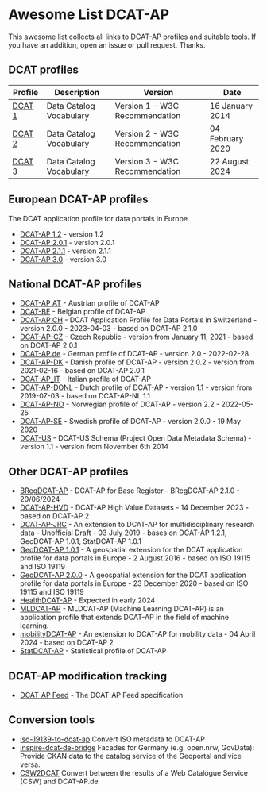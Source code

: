 # Awesome List DCAT-AP

This awesome list collects all links to DCAT-AP profiles and suitable tools. If you have an addition, open an issue or pull request. Thanks.

## DCAT profiles

Profile                                       | Description             | Version                        | Date
----------------------------------------------|-------------------------|--------------------------------|----------------
[DCAT 1](https://www.w3.org/TR/vocab-dcat-1/) | Data Catalog Vocabulary | Version 1 - W3C Recommendation | 16 January 2014
[DCAT 2](https://www.w3.org/TR/2020/REC-vocab-dcat-2-20200204/) | Data Catalog Vocabulary | Version 2 - W3C Recommendation | 04 February 2020
[DCAT 3](https://www.w3.org/TR/vocab-dcat-3/) | Data Catalog Vocabulary | Version 3 - W3C Recommendation | 22 August 2024

## European DCAT-AP profiles

The DCAT application profile for data portals in Europe

- [DCAT-AP 1.2](https://joinup.ec.europa.eu/collection/semantic-interoperability-community-semic/solution/dcat-application-profile-data-portals-europe/release/12) - version 1.2
- [DCAT-AP 2.0.1](https://joinup.ec.europa.eu/collection/semantic-interoperability-community-semic/solution/dcat-application-profile-data-portals-europe/release/201-0) - version 2.0.1
- [DCAT-AP 2.1.1](https://github.com/SEMICeu/DCAT-AP/tree/master/releases/2.1.1) - version 2.1.1
- [DCAT-AP 3.0](https://semiceu.github.io/DCAT-AP/releases/3.0.0/) - version 3.0

## National DCAT-AP profiles

- [DCAT-AP AT](https://www.dcat-ap.at/) - Austrian profile of DCAT-AP
- [DCAT-BE](http://dcat.be/) - Belgian profile of DCAT-AP
- [DCAT-AP CH](https://dcat-ap.ch/) - DCAT Application Profile for Data Portals in Switzerland - version 2.0.0 - 2023-04-03 - based on DCAT-AP 2.1.0
- [DCAT-AP-CZ](https://ofn.gov.cz/rozhran%C3%AD-katalog%C5%AF-otev%C5%99en%C3%BDch-dat/2021-01-11/) - Czech Republic - version from January 11, 2021 - based on DCAT-AP 2.0.1
- [DCAT-AP.de](https://www.dcat-ap.de/def/dcatde/2.0/spec/) - German profile of DCAT-AP - version 2.0 - 2022-02-28
- [DCAT-AP-DK](https://digst.github.io/DCAT-AP-DK/releases/v.2.0/docs/) - Danish profile of DCAT-AP - version 2.0.2 - version from 2021-02-16 - based on DCAT-AP 2.0.1
- [DCAT-AP_IT](https://docs.italia.it/italia/daf/linee-guida-cataloghi-dati-dcat-ap-it/it/stabile/dcat-ap_it.html) - Italian profile of DCAT-AP
- [DCAT-AP-DONL](https://dcat-ap-donl.readthedocs.io/en/latest/summary.html) - Dutch profile of DCAT-AP - version 1.1 - version from 2019-07-03 - based on DCAT-AP-NL 1.1
- [DCAT-AP-NO](https://data.norge.no/specification/dcat-ap-no) - Norwegian profile of DCAT-AP - version 2.2 - 2022-05-25
- [DCAT-AP-SE](https://docs.dataportal.se/dcat/sv/) - Swedish profile of DCAT-AP - version 2.0.0 - 19 May 2020
- [DCAT-US](https://resources.data.gov/resources/dcat-us/) - DCAT-US Schema (Project Open Data Metadata Schema) - version 1.1 - version from November 6th 2014

## Other DCAT-AP profiles

- [BRegDCAT-AP](https://joinup.ec.europa.eu/collection/access-base-registries/solution/bregdcat-ap/release/210) - DCAT-AP for Base Register - BRegDCAT-AP 2.1.0 - 20/06/2024
- [DCAT-AP-HVD](https://semiceu.github.io/uri.semic.eu-generated/DCAT-AP/releases/2.2.0-hvd/) - DCAT-AP High Value Datasets - 14 December 2023 - based on DCAT-AP 2
- [DCAT-AP-JRC](https://ec-jrc.github.io/dcat-ap-jrc/) - An extension to DCAT-AP for multidisciplinary research data - Unofficial Draft - 03 July 2019 - bases on DCAT-AP 1.2.1, GeoDCAT-AP 1.0.1, StatDCAT-AP 1.0.1
- [GeoDCAT-AP 1.0.1](https://joinup.ec.europa.eu/collection/semantic-interoperability-community-semic/solution/geodcat-application-profile-data-portals-europe/release/101) - A geospatial extension for the DCAT application profile for data portals in Europe - 2 August 2016 - based on  ISO 19115 and ISO 19119
- [GeoDCAT-AP 2.0.0](https://semiceu.github.io/GeoDCAT-AP/releases/) - A geospatial extension for the DCAT application profile for data portals in Europe - 23 December 2020 - based on  ISO 19115 and ISO 19119
- [HealthDCAT-AP](https://ehds2pilot.eu/upcoming_results/extension-of-dcat-ap-healthdcat-ap/) - Expected in early 2024
- [MLDCAT-AP](https://semiceu.github.io/MLDCAT-AP/releases/2.0.0/) - MLDCAT-AP (Machine Learning DCAT-AP) is an application profile that extends DCAT-AP in the field of machine learning.
- [mobilityDCAT-AP](https://mobilitydcat-ap.github.io/mobilityDCAT-AP/releases/index.html) - An extension to DCAT-AP for mobility data - 04 April 2024 - based on DCAT-AP 2
- [StatDCAT-AP](https://joinup.ec.europa.eu/collection/semantic-interoperability-community-semic/solution/statdcat-application-profile-data-portals-europe) - Statistical profile of DCAT-AP

## DCAT-AP modification tracking

- [DCAT-AP Feed](https://semiceu.github.io/LDES-DCAT-AP-feeds/) - The DCAT-AP Feed specification

## Conversion tools

- [iso-19139-to-dcat-ap](https://github.com/SEMICeu/iso-19139-to-dcat-ap/tree/master) Convert ISO metadata to DCAT-AP
- [inspire-dcat-de-bridge](https://github.com/OpenNRW/inspire-dcat-de-bridge) Facades for Germany (e.g. open.nrw, GovData): Provide CKAN data to the catalog service of the Geoportal and vice versa.
- [CSW2DCAT](https://code.schleswig-holstein.de/opendata/csw2dcat) Convert between the results of a Web Catalogue Service (CSW) and DCAT-AP.de
